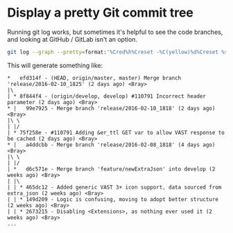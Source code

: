 # Display a pretty Git commit tree

Running git log works, but sometimes it's helpful to see the code branches, and looking at GitHub / GitLab isn't an option.

```bash
git log --graph --pretty=format:'%Cred%h%Creset -%C(yellow)%d%Creset %s %Cgreen(%cr) %C(bold blue)<%an>%Creset' --abbrev-commit
```

This will generate something like:

```
*   efd314f - (HEAD, origin/master, master) Merge branch 'release/2016-02-10_1825' (2 days ago) <Bray>
|\  
| * 8f844f4 - (origin/develop, develop) #110791 Incorrect header parameter (2 days ago) <Bray>
* |   99e7925 - Merge branch 'release/2016-02-10_1818' (2 days ago) <Bray>
|\ \  
| |/  
| * 75f258e - #110791 Adding &er_ttl GET var to allow VAST response to be cached (2 days ago) <Bray>
* |   a4ddcbb - Merge branch 'release/2016-02-08_1818' (4 days ago) <Bray>
|\ \  
| |/  
| *   d6c571e - Merge branch 'feature/newExtraJson' into develop (2 weeks ago) <Bray>
| |\  
| | * 465dc12 - Added generic VAST 3+ icon support, data sourced from extra_json (2 weeks ago) <Bray>
| | * 149d209 - Logic is confusing, moving to adopt better structure (2 weeks ago) <Bray>
| | * 2673215 - Disabling <Extensions>, as nothing ever used it (2 weeks ago) <Bray>
...
```